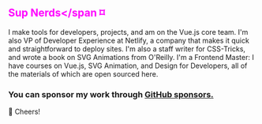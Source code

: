 ## <span style="color:magenta">Sup Nerds</span ⌑

I make tools for developers, projects, and am on the Vue.js core team. I'm also VP of Developer Experience at Netlify, a company that makes it quick and straightforward to deploy sites. I'm also a staff writer for CSS-Tricks, and wrote a book on SVG Animations from O'Reilly. I'm a Frontend Master: I have courses on Vue.js, SVG Animation, and Design for Developers, all of the materials of which are open sourced here.

### You can sponsor my work through [GitHub sponsors.](https://github.com/sponsors/sdras)

🥂 Cheers!

